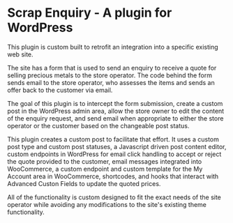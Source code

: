 # Scrap Enquiry - A plugin for WordPress

This plugin is custom built to retrofit an integration into a specific existing web site.

The site has a form that is used to send an enquiry to receive a quote for selling precious metals to the store operator. The code behind the form sends email to the store operator, who assesses the items and sends an offer back to the customer via email.

The goal of this plugin is to intercept the form submission, create a custom post in the WordPress admin area, allow the store owner to edit the content of the enquiry request, and send email when appropriate to either the store operator or the customer based on the changeable post status.

This plugin creates a custom post to facilitate that effort. It uses a custom post type and custom post statuses, a Javascript driven post content editor, custom endpoints in WordPress for email click handling to accept or reject the quote provided to the customer, email messages integrated into WooCommerce, a custom endpoint and custom template for the My Account area in WooCommerce, shortcodes, and hooks that interact with Advanced Custon Fields to update the quoted prices.

All of the functionality is custom designed to fit the exact needs of the site operator while avoiding any modifications to the site's existing theme functionality.